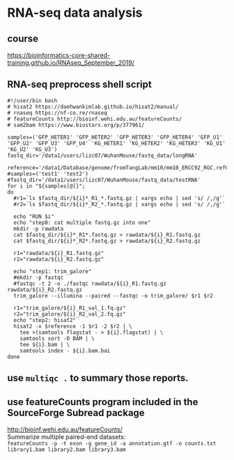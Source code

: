 # RNA-seq data analysis
## course
https://bioinformatics-core-shared-training.github.io/RNAseq_September_2019/

## RNA-seq preprocess shell script
```
#!/user/bin bash
# hisat2 https://daehwankimlab.github.io/hisat2/manual/
# rnaseq https://nf-co.re/rnaseq
# featureCounts http://bioinf.wehi.edu.au/featureCounts/
# sam2bam https://www.biostars.org/p/377961/

samples=('GFP_HETER1' 'GFP_HETER2' 'GFP_HETER3' 'GFP_HETER4' 'GFP_U1' 'GFP_U2' 'GFP_U3' 'GFP_U4' 'KG_HETER1' 'KG_HETER2' 'KG_HETER3' 'KG_U1' 'KG_U2' 'KG_U3')
fastq_dir='/data1/users/lizc07/WuhanMouse/fastq_data/longRNA'

reference='/data1/Database/genome/fromTangLab/mm10/mm10_ERCC92_RGC.refGene'
#samples=('test1' 'test2')
#fastq_dir='/data1/users/lizc07/WuhanMouse/fastq_data/testRNA'
for i in "${samples[@]}"; 
do 
  #r1=`ls $fastq_dir/${i}*_R1_*.fastq.gz | xargs echo | sed 's/ /,/g'`
  #r2=`ls $fastq_dir/${i}*_R2_*.fastq.gz | xargs echo | sed 's/ /,/g'`
  
  echo "RUN $i"
  echo "step0: cat multiple fastq.gz into one"
  mkdir -p rawdata
  cat $fastq_dir/${i}*_R1*.fastq.gz > rawdata/${i}_R1.fastq.gz
  cat $fastq_dir/${i}*_R2*.fastq.gz > rawdata/${i}_R2.fastq.gz
  
  r1="rawdata/${i}_R1.fastq.gz"
  r2="rawdata/${i}_R2.fastq.gz"
  
  echo "step1: trim_galore"
  #mkdir -p fastqc
  #fastqc -t 2 -o ./fastqc rawdata/${i}_R1.fastq.gz rawdata/${i}_R2.fastq.gz
  trim_galore --illumina --paired --fastqc -o trim_galore/ $r1 $r2
  
  r1="trim_galore/${i}_R1_val_1.fq.gz"
  r2="trim_galore/${i}_R2_val_2.fq.gz"
  echo "step2: hisat2"
  hisat2 -x $reference -1 $r1 -2 $r2 | \
    tee >(samtools flagstat - > ${i}.flagstat) | \
    samtools sort -O BAM | \
    tee ${i}.bam | \
    samtools index - ${i}.bam.bai
done
```

## use `multiqc .` to summary those reports.

## use featureCounts program included in the SourceForge Subread package
http://bioinf.wehi.edu.au/featureCounts/   
Summarize multiple paired-end datasets:   
`featureCounts -p -t exon -g gene_id -a annotation.gtf -o counts.txt library1.bam library2.bam library3.bam`
